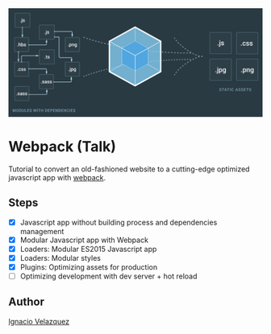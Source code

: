 <img src="docs/img/cover.png" alt="Webpack talk">

# Webpack (Talk)

Tutorial to convert an old-fashioned website to a cutting-edge optimized javascript app
with [webpack](https://webpack.js.org/).

## Steps

- [x] Javascript app without building process and dependencies management
- [x] Modular Javascript app with Webpack
- [x] Loaders: Modular ES2015 Javascript app
- [x] Loaders: Modular styles
- [x] Plugins: Optimizing assets for production
- [ ] Optimizing development with dev server + hot reload

## Author

[Ignacio Velazquez](http://ignaciovelazquez.es/)
